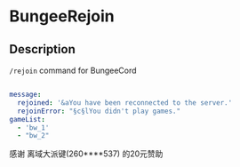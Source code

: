 # BungeeRejoin


## Description
```/rejoin``` command for BungeeCord


```yaml

message:
  rejoined: '&aYou have been reconnected to the server.'
  rejoinError: "§c§lYou didn't play games."
gameList:
  - 'bw_1'
  - "bw_2"

```



感谢 离域大派键(260****537) 的20元赞助